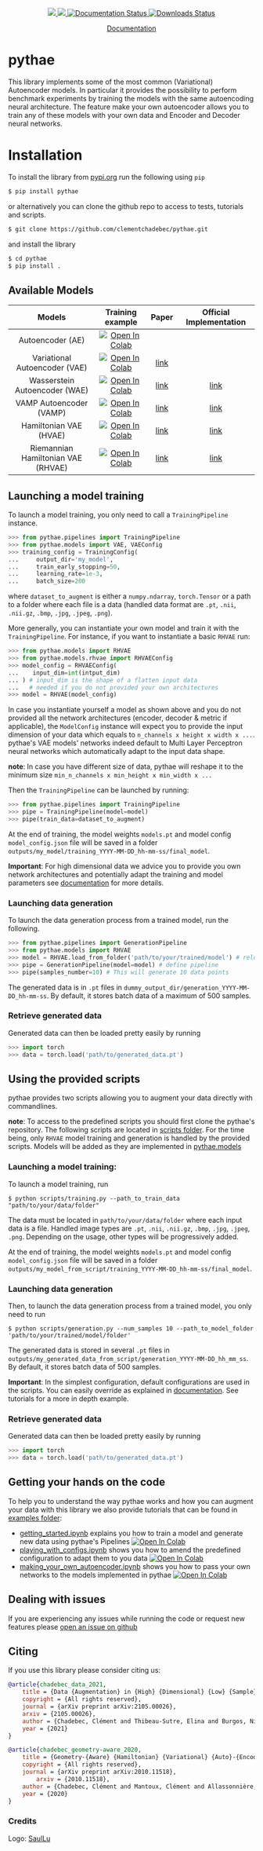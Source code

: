 <p align="center">
<a href='https://pypi.org/project/pythae/'>
	    <img src='https://badge.fury.io/py/pythae.svg' />
	</a>
	<a href='https://opensource.org/licenses/Apache-2.0'>
	    <img src='https://img.shields.io/github/license/clementchadebec/pythae?color=blue' />
	</a>
	<a href='https://pythae.readthedocs.io/en/latest/?badge=latest'>
	    <img src='https://readthedocs.org/projects/pythae/badge/?version=latest' alt='Documentation 	Status' />
	</a>
	<a href='https://pepy.tech/project/pythae'>
	    <img src='https://static.pepy.tech/personalized-badge/pythae?period=month&units=international_system&left_color=grey&right_color=orange&left_text=downloads' alt='Downloads 	Status' />
	</a>
</p>
<p align="center">
  <a href="https://pythae.readthedocs.io/en/latest/">Documentation</a>
</p>
	


# pythae 

This library implements some of the most common (Variational) Autoencoder models. In particular it 
provides the possibility to perform benchmark experiments by training the models with the same autoencoding 
neural architecture. The feature make your own autoencoder allows you to train any of these models 
with your own data and Encoder and Decoder neural networks.  


# Installation

To install the library from [pypi.org](https://pypi.org/) run the following using ``pip``

```bash
$ pip install pythae
``` 


or alternatively you can clone the github repo to access to tests, tutorials and scripts.
```bash
$ git clone https://github.com/clementchadebec/pythae.git
```
and install the library
```bash
$ cd pythae
$ pip install .
``` 

## Available Models



|               Models               |                                                                                    Training example                                                                                    |                     Paper                    |                           Official Implementation                          |
|:----------------------------------:|:--------------------------------------------------------------------------------------------------------------------------------------------------------------------------------------:|:--------------------------------------------:|:--------------------------------------------------------------------------:|
| Autoencoder (AE)                   | [![Open In Colab](https://colab.research.google.com/assets/colab-badge.svg)](https://colab.research.google.com/github/clementchadebec/pythae/blob/main/examples/getting_started.ipynb) |                                              |                                                                            |
| Variational Autoencoder (VAE)      | [![Open In Colab](https://colab.research.google.com/assets/colab-badge.svg)](https://colab.research.google.com/github/clementchadebec/pythae/blob/main/examples/getting_started.ipynb) | [link](https://arxiv.org/pdf/1312.6114.pdf)  |                                                                            |
| Wasserstein Autoencoder (WAE)      | [![Open In Colab](https://colab.research.google.com/assets/colab-badge.svg)](https://colab.research.google.com/github/clementchadebec/pythae/blob/main/examples/getting_started.ipynb) | [link](https://arxiv.org/pdf/1711.01558.pdf) | [link](https://github.com/tolstikhin/wae)                                  |
| VAMP Autoencoder (VAMP)            | [![Open In Colab](https://colab.research.google.com/assets/colab-badge.svg)](https://colab.research.google.com/github/clementchadebec/pythae/blob/main/examples/getting_started.ipynb) | [link](https://arxiv.org/pdf/1705.07120.pdf) | [link](https://github.com/jmtomczak/vae_vampprior)                         |
| Hamiltonian VAE (HVAE)             | [![Open In Colab](https://colab.research.google.com/assets/colab-badge.svg)](https://colab.research.google.com/github/clementchadebec/pythae/blob/main/examples/getting_started.ipynb) | [link](https://arxiv.org/pdf/1805.11328.pdf) | [link](https://github.com/anthonycaterini/hvae-nips)                       |
| Riemannian Hamiltonian VAE (RHVAE) | [![Open In Colab](https://colab.research.google.com/assets/colab-badge.svg)](https://colab.research.google.com/github/clementchadebec/pythae/blob/main/examples/getting_started.ipynb) | [link](https://arxiv.org/pdf/2010.11518.pdf) | [link](https://github.com/clementchadebec/Data_Augmentation_with_VAE-DALI) |
## Launching a model training

To launch a model training, you only need to call a `TrainingPipeline` instance. 

```python
>>> from pythae.pipelines import TrainingPipeline
>>> from pythae.models import VAE, VAEConfig
>>> training_config = TrainingConfig(
...    	output_dir='my_model',
...		train_early_stopping=50,
...		learning_rate=1e-3,
...		batch_size=200
```


where ``dataset_to_augment`` is either a `numpy.ndarray`, `torch.Tensor` or a path to a folder where each file is a data (handled data format are ``.pt``, ``.nii``, ``.nii.gz``, ``.bmp``, ``.jpg``, ``.jpeg``, ``.png``). 

More generally, you can instantiate your own model and train it with the `TrainingPipeline`. For instance, if you want to instantiate a basic `RHVAE` run:


```python
>>> from pythae.models import RHVAE
>>> from pythae.models.rhvae import RHVAEConfig
>>> model_config = RHVAEConfig(
...    input_dim=int(intput_dim)
... ) # input_dim is the shape of a flatten input data
...   # needed if you do not provided your own architectures
>>> model = RHVAE(model_config)
```


In case you instantiate yourself a model as shown above and you do not provided all the network architectures (encoder, decoder & metric if applicable), the `ModelConfig` instance will expect you to provide the input dimension of your data which equals to ``n_channels x height x width x ...``. pythae's VAE models' networks indeed default to Multi Layer Perceptron neural networks which automatically adapt to the input data shape. 

**note**: In case you have different size of data, pythae will reshape it to the minimum size ``min_n_channels x min_height x min_width x ...``



Then the `TrainingPipeline` can be launched by running:

```python
>>> from pythae.pipelines import TrainingPipeline
>>> pipe = TrainingPipeline(model=model)
>>> pipe(train_data=dataset_to_augment)
```

At the end of training, the model weights ``models.pt`` and model config ``model_config.json`` file 
will be saved in a folder ``outputs/my_model/training_YYYY-MM-DD_hh-mm-ss/final_model``. 

**Important**: For high dimensional data we advice you to provide you own network architectures and potentially adapt the training and model parameters see [documentation](https://pythae.readthedocs.io/en/latest/advanced_use.html) for more details.


### Launching data generation


To launch the data generation process from a trained model, run the following.

```python
>>> from pythae.pipelines import GenerationPipeline
>>> from pythae.models import RHVAE
>>> model = RHVAE.load_from_folder('path/to/your/trained/model') # reload the model
>>> pipe = GenerationPipeline(model=model) # define pipeline
>>> pipe(samples_number=10) # This will generate 10 data points
```

The generated data is in ``.pt`` files in ``dummy_output_dir/generation_YYYY-MM-DD_hh-mm-ss``. By default, it stores batch data of a maximum of 500 samples.



### Retrieve generated data

Generated data can then be loaded pretty easily by running

```python
>>> import torch
>>> data = torch.load('path/to/generated_data.pt')

```

## Using the provided scripts


pythae provides two scripts allowing you to augment your data directly with commandlines.


**note**: To access to the predefined scripts you should first clone the pythae's repository.
The following scripts are located in [scripts folder](https://github.com/clementchadebec/pythae/tree/main/scripts). For the time being, only `RHVAE` model training and generation is handled by the provided scripts. Models will be added as they are implemented in [pythae.models](https://github.com/clementchadebec/pythae/tree/main/src/pythae/models) 


### Launching a model training:

To launch a model training, run 

```
$ python scripts/training.py --path_to_train_data "path/to/your/data/folder" 
```


The data must be located in ``path/to/your/data/folder`` where each input data is a file. Handled image types are ``.pt``, ``.nii``, ``.nii.gz``, ``.bmp``, ``.jpg``, ``.jpeg``, ``.png``. Depending on the usage, other types will be progressively added.


At the end of training, the model weights ``models.pt`` and model config ``model_config.json`` file 
will be saved in a folder ``outputs/my_model_from_script/training_YYYY-MM-DD_hh-mm-ss/final_model``. 


### Launching data generation


Then, to launch the data generation process from a trained model, you only need to run 

```
$ python scripts/generation.py --num_samples 10 --path_to_model_folder 'path/to/your/trained/model/folder' 
```


The generated data is stored in several ``.pt`` files in ``outputs/my_generated_data_from_script/generation_YYYY-MM-DD_hh_mm_ss``. By default, it stores batch data of 500 samples.



**Important**:  In the simplest configuration, default configurations are used in the scripts. You can easily override as explained in [documentation](https://pythae.readthedocs.io/en/latest/advanced/setting_configs.html). See tutorials for a more in depth example.



### Retrieve generated data

Generated data can then be loaded pretty easily by running

```python
>>> import torch
>>> data = torch.load('path/to/generated_data.pt')
```



## Getting your hands on the code

To help you to understand the way pythae works and how you can augment your data with this library we also
provide tutorials that can be found in [examples folder](https://github.com/clementchadebec/pythae/tree/main/examples):

- [getting_started.ipynb](https://github.com/clementchadebec/pythae/tree/main/examples) explains you how to train a model and generate new data using pythae's Pipelines [![Open In Colab](https://colab.research.google.com/assets/colab-badge.svg)](https://colab.research.google.com/github/clementchadebec/pythae/blob/main/examples/getting_started.ipynb)
- [playing_with_configs.ipynb](https://github.com/clementchadebec/pythae/tree/main/examples) shows you how to amend the predefined configuration to adapt them to you data [![Open In Colab](https://colab.research.google.com/assets/colab-badge.svg)](https://colab.research.google.com/github/clementchadebec/pythae/blob/main/examples/playing_with_configs.ipynb)
- [making_your_own_autoencoder.ipynb](https://github.com/clementchadebec/pythae/tree/main/examples) shows you how to pass your own networks to the models implemented in pythae [![Open In Colab](https://colab.research.google.com/assets/colab-badge.svg)](https://colab.research.google.com/github/clementchadebec/pythae/blob/main/examples/making_your_own_autoencoder.ipynb)

## Dealing with issues

If you are experiencing any issues while running the code or request new features please [open an issue on github](https://github.com/clementchadebec/pythae/issues)


## Citing

If you use this library please consider citing us:

```bibtex
@article{chadebec_data_2021,
	title = {Data {Augmentation} in {High} {Dimensional} {Low} {Sample} {Size} {Setting} {Using} a {Geometry}-{Based} {Variational} {Autoencoder}},
	copyright = {All rights reserved},
	journal = {arXiv preprint arXiv:2105.00026},
  	arxiv = {2105.00026},
	author = {Chadebec, Clément and Thibeau-Sutre, Elina and Burgos, Ninon and Allassonnière, Stéphanie},
	year = {2021}
}
```
```bibtex
@article{chadebec_geometry-aware_2020,
	title = {Geometry-{Aware} {Hamiltonian} {Variational} {Auto}-{Encoder}},
	copyright = {All rights reserved},
	journal = {arXiv preprint arXiv:2010.11518},
    	arxiv = {2010.11518},
	author = {Chadebec, Clément and Mantoux, Clément and Allassonnière, Stéphanie},
	year = {2020}
}


```

### Credits
Logo: [SaulLu](https://github.com/saullu)

